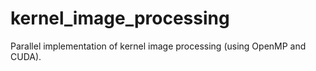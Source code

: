 # kernel_image_processing
Parallel implementation of kernel image processing  (using OpenMP and CUDA).
